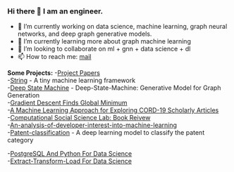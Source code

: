 ### Hi there 👋 I am an engineer.

- 🔭 I’m currently working on data science, machine learning, graph neural networks, and deep graph generative models.
- 🌱 I’m currently learning more about graph machine learning
- 👯 I’m looking to collaborate on ml + gnn + data science + dl
- 📫 How to reach me: [mail](mailto:abhisheksubedi27@gmail.com)

**Some Projects:**
-[Project Papers](https://github.com/Supertring/papers)  
-[String](https://github.com/Supertring/ml-framework) - A tiny machine learning framework  
-[Deep State Machine](https://github.com/Supertring/Deep-State-Machine) - Deep-State-Machine: Generative Model for Graph Generation  
-[Gradient Descent Finds Global Minimum](https://github.com/Supertring/Gradient-Descent-Finds-Global-Minimum)  
-[A Machine Learning Approach for Exploring CORD-19 Scholarly Articles](https://github.com/Supertring/A-Machine-Learning-Approach-for-Exploring-CORD-19-Scholarly-Articles)  
-[Computational Social Science Lab: Book Reivew](https://github.com/Supertring/Computational-Social-Science-lab-Book-Review)  
-[An-analysis-of-developer-interest-into-machine-learning](https://github.com/Supertring/An-analysis-of-developer-interest-into-machine-learning)  
-[Patent-classification](https://github.com/Supertring/Patent-classification) - A deep learning model to classify the patent category  

-[PostgreSQL And Python For Data Science](https://github.com/Supertring/postgresql-mit-python-for-data-science)  
-[Extract-Transform-Load For Data Science](https://github.com/Supertring/datalab/blob/main/etl/Extract-Transform-Load%20(ETL).ipynb)  

